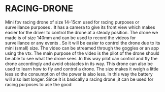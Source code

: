 # RACING-DRONE

Mini fpv racing drone of size 14-15cm used for racing purposes or surveillance purposes . It has a camera to give its front view which makes easier for the driver to control the drone at a steady position.
The drone we made is of size 140mm and can be used to record the videos for surveillance or any events . So it will be easier to control the drone due to its mini (small) size. The video can be streamed through the goggles or an app using the vtx. The main purpose of the video is the pilot of the drone should be able to see what the drone sees .In this way pilot can control and fly the drone accordingly and avoid obstacles in its way. 
 This drone can also be used to learn how to fly and control a drone. The size makes it weigh a little less so the consumption of the power is also less. In this way the battery will also last longer.
Since it is basically a racing drone ,it can be used for racing purposes to use the good  
